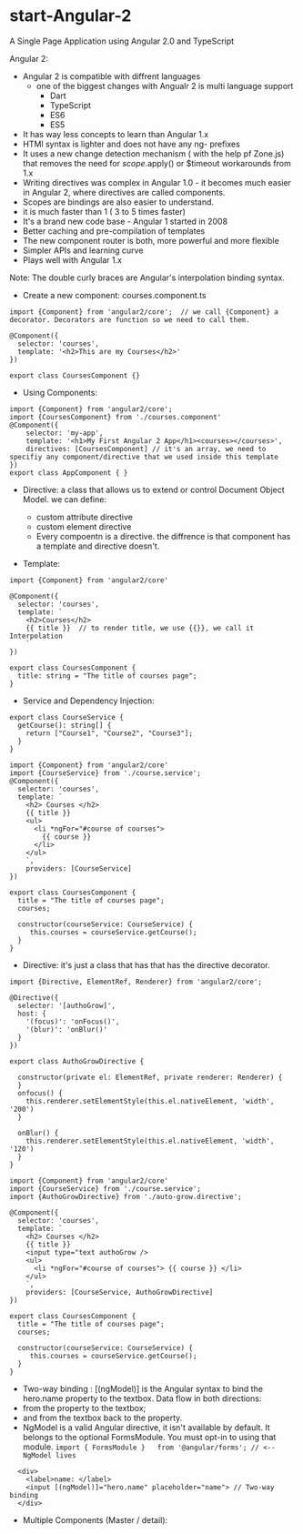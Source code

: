 # start-Angular-2
A Single Page Application using Angular 2.0 and TypeScript

Angular 2:
- Angular 2 is compatible with diffrent languages
  - one of the biggest changes with Angualr 2 is multi language support
    - Dart
    - TypeScript
    - ES6
    - ES5
- It has way less concepts to learn than Angular 1.x
- HTMl syntax is lighter and does not have any ng- prefixes
- It uses a new change detection mechanism ( with the help pf Zone.js) that removes the need for $scope.$apply() or $timeout workarounds from 1.x
- Writing directives was complex in Angular 1.0 - it becomes much easier in Angular 2, where directives are called components.
- Scopes are bindings are also easier to understand.
- it is much faster than 1 ( 3 to 5 times faster)
- It's a brand new code base - Angular 1 started in 2008
- Better caching and pre-compilation of templates
- The new component router is both, more powerful and more flexible
- Simpler APIs and learning curve
- Plays well with Angular 1.x

 Note: The double curly braces are Angular's interpolation binding syntax.

- Create a new component: courses.component.ts

```
import {Component} from 'angular2/core';  // we call {Component} a decorator. Decorators are function so we need to call them.

@Component({
  selector: 'courses', 
  template: '<h2>This are my Courses</h2>' 
})

export class CoursesComponent {}
```

- Using Components:

```
import {Component} from 'angular2/core';
import {CoursesComponent} from './courses.component'
@Component({
    selector: 'my-app',
    template: '<h1>My First Angular 2 App</h1><courses></courses>',
    directives: [CoursesComponent] // it's an array, we need to specifiy any component/directive that we used inside this template
})
export class AppComponent { }
```


- Directive: a class that allows us to extend or control Document Object Model. we can define:
  - custom attribute directive
  - custom element directive
  - Every compoentn is a directive. the diffrence is that component has a template and directive doesn't.


- Template:
```
import {Component} from 'angular2/core'

@Component({
  selector: 'courses',
  template: `
    <h2>Courses</h2>
    {{ title }}  // to render title, we use {{}}, we call it Interpolation
    `
})

export class CoursesComponent {
  title: string = "The title of courses page";
}

```

- Service and Dependency Injection:

```
export class CourseService {
  getCourse(): string[] {
    return ["Course1", "Course2", "Course3"];
  }
}

```

```
import {Component} from 'angular2/core'
import {CourseService} from './course.service';
@Component({
  selector: 'courses',
  template: `
    <h2> Courses </h2>
    {{ title }}  
    <ul>
      <li *ngFor="#course of courses">
        {{ course }}
      </li> 
    </ul>
    `,
    providers: [CourseService]
})

export class CoursesComponent {
  title = "The title of courses page";
  courses;

  constructor(courseService: CourseService) {
     this.courses = courseService.getCourse();
  }
}

```


- Directive: it's just a class that has that has the directive decorator.

```
import {Directive, ElementRef, Renderer} from 'angular2/core';

@Directive({
  selector: '[authoGrow]',
  host: {
    '(focus)': 'onFocus()',
    '(blur)': 'onBlur()'
  }
})

export class AuthoGrowDirective {

  constructor(private el: ElementRef, private renderer: Renderer) {
  }
  onfocus() {
    this.renderer.setElementStyle(this.el.nativeElement, 'width', '200')
  }

  onBlur() {
    this.renderer.setElementStyle(this.el.nativeElement, 'width', '120')
  }
}
```
```
import {Component} from 'angular2/core'
import {CourseService} from './course.service';
import {AuthoGrowDirective} from './auto-grow.directive';

@Component({
  selector: 'courses',
  template: `
    <h2> Courses </h2>
    {{ title }}  
    <input type="text authoGrow />
    <ul>
      <li *ngFor="#course of courses"> {{ course }} </li> 
    </ul>
    `,
    providers: [CourseService, AuthoGrowDirective]
})

export class CoursesComponent {
  title = "The title of courses page";
  courses;

  constructor(courseService: CourseService) {
     this.courses = courseService.getCourse();
  }
}
```

- Two-way binding : 
[(ngModel)] is the Angular syntax to bind the hero.name property to the textbox. Data flow in both directions:
- from the property to the textbox;
- and from the textbox back to the property.
- NgModel is a valid Angular directive, it isn't available by default. It belongs to the optional FormsModule. You must opt-in to using that module. ``` import { FormsModule }   from '@angular/forms'; // <-- NgModel lives ```

```
  <div>
    <label>name: </label>
    <input [(ngModel)]="hero.name" placeholder="name"> // Two-way binding
  </div>
```

- Multiple Components (Master / detail):
